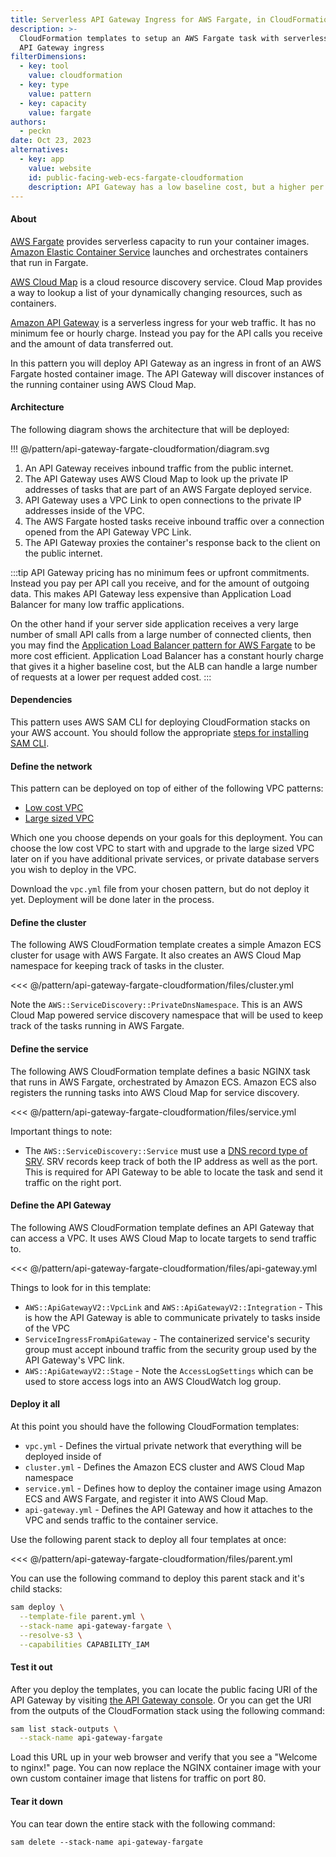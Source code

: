 ```yaml
---
title: Serverless API Gateway Ingress for AWS Fargate, in CloudFormation
description: >-
  CloudFormation templates to setup an AWS Fargate task with serverless
  API Gateway ingress
filterDimensions:
  - key: tool
    value: cloudformation
  - key: type
    value: pattern
  - key: capacity
    value: fargate
authors:
  - peckn
date: Oct 23, 2023
alternatives:
  - key: app
    value: website
    id: public-facing-web-ecs-fargate-cloudformation
    description: API Gateway has a low baseline cost, but a higher per request cost. This pattern shows how to deploy an Application Load Balancer (ALB) as your web ingress. The ALB will have a higher baseline hourly charge, but lower per request costs as traffic increases.
---
```


#### About

[AWS Fargate](https://aws.amazon.com/fargate/) provides serverless capacity to run your container images. [Amazon Elastic Container Service](https://aws.amazon.com/ecs/) launches and orchestrates containers that run in Fargate.

[AWS Cloud Map](https://aws.amazon.com/cloud-map/) is a cloud resource discovery service. Cloud Map provides a way to lookup a list of your dynamically changing resources, such as containers.

[Amazon API Gateway](https://aws.amazon.com/api-gateway/) is a serverless ingress for your web traffic. It has no minimum fee or hourly charge. Instead you pay for the API calls you receive and the amount of data transferred out.

In this pattern you will deploy API Gateway as an ingress in front of an AWS Fargate hosted container image. The API Gateway will discover instances of the running container using AWS Cloud Map.

#### Architecture

The following diagram shows the architecture that will be deployed:

!!! @/pattern/api-gateway-fargate-cloudformation/diagram.svg

1. An API Gateway receives inbound traffic from the public internet.
2. The API Gateway uses AWS Cloud Map to look up the private IP addresses of tasks that are part of an AWS Fargate deployed service.
3. API Gateway uses a VPC Link to open connections to the private IP addresses inside of the VPC.
4. The AWS Fargate hosted tasks receive inbound traffic over a connection opened from the API Gateway VPC Link.
5. The API Gateway proxies the container's response back to the client on the public internet.

:::tip
API Gateway pricing has no minimum fees or upfront commitments. Instead you pay per API call you receive, and for the amount of outgoing data. This makes API Gateway less expensive than Application Load Balancer for many low traffic applications.

On the other hand if your server side application receives a very large number of small API calls from a large number of connected clients, then you may find the [Application Load Balancer pattern for AWS Fargate](public-facing-web-ecs-fargate-cloudformation) to be more cost efficient. Application Load Balancer has a constant hourly charge that gives it a higher baseline cost, but the ALB can handle a large number of requests at a lower per request added cost.
:::

#### Dependencies

This pattern uses AWS SAM CLI for deploying CloudFormation stacks on your AWS account.
You should follow the appropriate [steps for installing SAM CLI](https://docs.aws.amazon.com/serverless-application-model/latest/developerguide/install-sam-cli.html).

#### Define the network

This pattern can be deployed on top of either of the following VPC patterns:

- [Low cost VPC](/low-cost-vpc-amazon-ecs-cluster)
- [Large sized VPC](/large-vpc-for-amazon-ecs-cluster)

Which one you choose depends on your goals for this deployment. You can choose the low cost VPC to start with and upgrade to the large sized VPC later on if you have additional private services, or private database servers you wish to deploy in the VPC.

Download the `vpc.yml` file from your chosen pattern, but do not deploy it yet. Deployment will be done later in the process.

#### Define the cluster

The following AWS CloudFormation template creates a simple Amazon ECS cluster for usage with AWS Fargate. It also creates an AWS Cloud Map namespace for keeping track of tasks in the cluster.

<<< @/pattern/api-gateway-fargate-cloudformation/files/cluster.yml

Note the `AWS::ServiceDiscovery::PrivateDnsNamespace`. This is an AWS Cloud Map powered service discovery namespace that will be used to keep track of the tasks running in AWS Fargate.

#### Define the service

The following AWS CloudFormation template defines a basic NGINX task that runs in AWS Fargate, orchestrated by Amazon ECS. Amazon ECS also registers the running tasks into AWS Cloud Map for service discovery.

<<< @/pattern/api-gateway-fargate-cloudformation/files/service.yml

Important things to note:

- The `AWS::ServiceDiscovery::Service` must use a [DNS record type of SRV](https://en.wikipedia.org/wiki/SRV_record). SRV records keep track of both the IP address as well as the port. This is required for API Gateway to be able to locate the task and send it traffic on the right port.

#### Define the API Gateway

The following AWS CloudFormation template defines an API Gateway that can access a VPC. It uses AWS Cloud Map to locate targets to send traffic to.

<<< @/pattern/api-gateway-fargate-cloudformation/files/api-gateway.yml

Things to look for in this template:

- `AWS::ApiGatewayV2::VpcLink` and `AWS::ApiGatewayV2::Integration` - This is how the API Gateway is able to communicate privately to tasks inside of the VPC
- `ServiceIngressFromApiGateway` - The containerized service's security group must accept inbound traffic from the security group used by the API Gateway's VPC link.
- `AWS::ApiGatewayV2::Stage` - Note the `AccessLogSettings` which can be used to store access logs into an AWS CloudWatch log group.

#### Deploy it all

At this point you should have the following CloudFormation templates:

- `vpc.yml` - Defines the virtual private network that everything will be deployed inside of
- `cluster.yml` - Defines the Amazon ECS cluster and AWS Cloud Map namespace
- `service.yml` - Defines how to deploy the container image using Amazon ECS and AWS Fargate, and register it into AWS Cloud Map.
- `api-gateway.yml` - Defines the API Gateway and how it attaches to the VPC and sends traffic to the container service.

Use the following parent stack to deploy all four templates at once:

<<< @/pattern/api-gateway-fargate-cloudformation/files/parent.yml

You can use the following command to deploy this parent stack and it's child stacks:

```sh
sam deploy \
  --template-file parent.yml \
  --stack-name api-gateway-fargate \
  --resolve-s3 \
  --capabilities CAPABILITY_IAM
```

#### Test it out

After you deploy the templates, you can locate the public facing URI of the API Gateway by visiting [the API Gateway console](https://console.aws.amazon.com/apigateway/main/apis). Or you can get the URI from the outputs of the CloudFormation stack using the following command:

```sh
sam list stack-outputs \
  --stack-name api-gateway-fargate
```

Load this URL up in your web browser and verify that you see a "Welcome to nginx!" page. You can now replace the NGINX container image with your own custom container image that listens for traffic on port 80.

#### Tear it down

You can tear down the entire stack with the following command:

```shell
sam delete --stack-name api-gateway-fargate
```